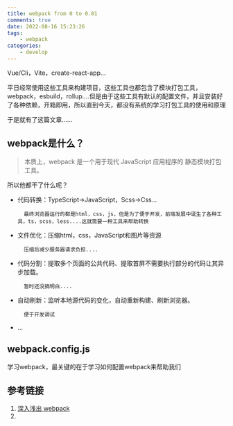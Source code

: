```yaml
---
title: webpack from 0 to 0.01
comments: true
date: 2022-08-16 15:23:26
tags:
    - webpack
categories:
    - develop
---
```

Vue/Cli，Vite，create-react-app...

平日经常使用这些工具来构建项目，这些工具也都包含了模块打包工具，webpack，esbuild，rollup....但是由于这些工具有默认的配置文件，并且安装好了各种依赖，开箱即用，所以直到今天，都没有系统的学习打包工具的使用和原理

于是就有了这篇文章......

<!--more-->

## webpack是什么？
> 本质上，webpack 是一个用于现代 JavaScript 应用程序的 静态模块打包工具。

所以他都干了什么呢？

- 代码转换：TypeScript->JavaScript，Scss->Css...

        最终浏览器运行的都是html，css，js，但是为了便于开发，前端发展中诞生了各种工具，ts，scss，less....这就需要一种工具来帮助转换
- 文件优化：压缩html，css，JavaScript和图片等资源
        
        压缩后减少服务器请求负担....
- 代码分割：提取多个页面的公共代码、提取首屏不需要执行部分的代码让其异步加载。

        暂时还没搞明白....
- 自动刷新：监听本地源代码的变化，自动重新构建、刷新浏览器。

        便于开发调试
- ...
## webpack.config.js

学习webpack，最关键的在于学习如何配置webpack来帮助我们

## 



## 参考链接

1. [深入浅出 webpack](http://webpack.wuhaolin.cn/)
2. []()


